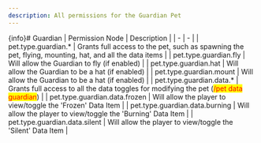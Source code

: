```yaml
---
description: All permissions for the Guardian Pet
---
```


{info}# Guardian
| Permission Node | Description |
| - | - |
| pet.type.guardian.* | Grants full access to the pet, such as spawning the pet, flying, mounting, hat, and all the data items |
| pet.type.guardian.fly | Will allow the Guardian to fly (if enabled) |
| pet.type.guardian.hat | Will allow the Guardian to be a hat (if enabled) |
| pet.type.guardian.mount | Will allow the Guardian to be a hat (if enabled) |
| pet.type.guardian.data.* | Grants full access to all the data toggles for modifying the pet (<mark style="color:red;">/pet data guardian</mark>) |
| pet.type.guardian.data.frozen | Will allow the player to view/toggle the 'Frozen' Data Item |
| pet.type.guardian.data.burning | Will allow the player to view/toggle the 'Burning' Data Item |
| pet.type.guardian.data.silent | Will allow the player to view/toggle the 'Silent' Data Item |

